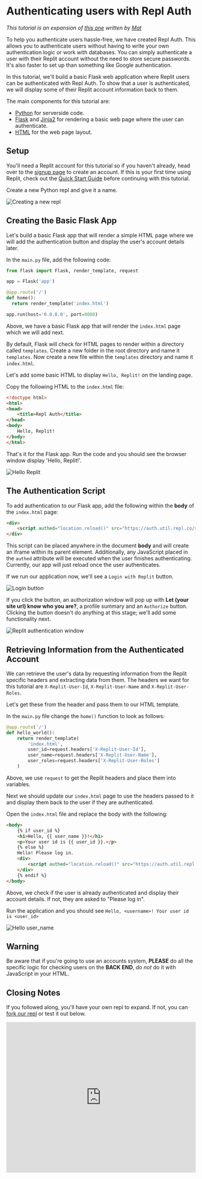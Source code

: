# Authenticating users with Repl Auth

*This tutorial is an expansion of [this one](https://replit.com/talk/learn/Authenticating-users-with-Replit-Auth/23460) written by [Mat](https://replit.com/@mat1)*

To help you authenticate users hassle-free, we have created Repl Auth. This allows you to authenticate users without having to write your own authentication logic or work with databases. You can simply authenticate a user with their Replit account without the need to store secure passwords. It's also faster to set up than something like Google authentication.

In this tutorial, we'll build a basic Flask web application where Replit users can be authenticated with Repl Auth. To show that a user is authenticated, we will display some of their Replit account information back to them.

The main components for this tutorial are:
- [Python](https://www.python.org/doc/) for serverside code.
- [Flask](https://flask.palletsprojects.com/en/1.1.x/) and [Jinja2](https://jinja.palletsprojects.com/) for rendering a basic web page where the user can authenticate.
- [HTML](https://www.w3schools.com/html/html_intro.asp) for the web page layout. 

## Setup

You'll need a Replit account for this tutorial so if you haven't already, head over to the [signup page](https://replit.com/signup) to create an account. If this is your first time using Replit, check out the [Quick Start Guide](https://docs.replit.com/repls/quick-start) before continuing with this tutorial.

Create a new Python repl and give it a name. 

![Creating a new repl](https://replit-docs-images.bardia.repl.co/images/repls/repl-auth/create-repl.png)

## Creating the Basic Flask App

Let's build a basic Flask app that will render a simple HTML page where we will add the authentication button and display the user's account details later.

In the `main.py` file, add the following code: 

```python
from flask import Flask, render_template, request

app = Flask('app')

@app.route('/')
def home():
  return render_template('index.html')

app.run(host='0.0.0.0', port=8080)
```

Above, we have a basic Flask app that will render the `index.html` page which we will add next.

By default, Flask will check for HTML pages to render within a directory called `templates`. Create a new folder in the root directory and name it `templates`. Now create a new file within the `templates` directory and name it `index.html`.

Let's add some basic HTML to display `Hello, Replit!` on the landing page.

Copy the following HTML to the `index.html` file:

```html
<!doctype html>
<html>
<head>
	<title>Repl Auth</title>
</head>
<body>
	Hello, Replit!
</body>
</html>
```

That's it for the Flask app. Run the code and you should see the browser window display 'Hello, Replit!'.

![Hello Replit](https://replit-docs-images.bardia.repl.co/images/repls/repl-auth/hello-replit.png)

## The Authentication Script 

To add authentication to our Flask app, add the following within the **body** of the `index.html` page:

```html
<div>
	<script authed="location.reload()" src="https://auth.util.repl.co/script.js"></script>
</div>
```

This script can be placed anywhere in the document **body** and will create an iframe within its parent element. Additionally, any JavaScript placed in the `authed` attribute will be executed when the user finishes authenticating. Currently, our app will just reload once the user authenticates. 

If we run our application now, we'll see a `Login with Replit` button. 

![Login button](https://replit-docs-images.bardia.repl.co/images/repls/repl-auth/login-button.png)

If you click the button, an authorization window will pop up with **Let (your site url) know who you are?**, a profile summary and an `Authorize` button. Clicking the button doesn't do anything at this stage; we'll add some functionality next. 

![Replit authentication window](https://replit-docs-images.bardia.repl.co/images/repls/repl-auth/authentication-window.png)

## Retrieving Information from the Authenticated Account

We can retrieve the user's data by requesting information from the Replit specific headers and extracting data from them. The headers we want for this tutorial are `X-Replit-User-Id`, `X-Replit-User-Name` and `X-Replit-User-Roles`.

Let's get these from the header and pass them to our HTML template. 

In the `main.py` file change the `home()` function to look as follows:

```python
@app.route('/')
def hello_world():
	return render_template(
		'index.html',
		user_id=request.headers['X-Replit-User-Id'],
		user_name=request.headers['X-Replit-User-Name'],
		user_roles=request.headers['X-Replit-User-Roles']
	)
```

Above, we use `request` to get the Replit headers and place them into variables.

Next we should update our `index.html` page to use the headers passed to it and display them back to the user if they are authenticated. 

Open the `index.html` file and replace the body with the following:

```html
<body>
	{% if user_id %}
	<h1>Hello, {{ user_name }}!</h1>
	<p>Your user id is {{ user_id }}.</p>
	{% else %}
	Hello! Please log in.
	<div>
		<script authed="location.reload()" src="https://auth.util.repl.co/script.js"></script>
	</div>
	{% endif %}
</body>
```

Above, we check if the user is already authenticated and display their account details. If not, they are asked to "Please log in".

Run the application and you should see `Hello, <username>! Your user id is <user_id>`

![Hello user_name](https://replit-docs-images.bardia.repl.co/images/repls/repl-auth/hello-username.png)

## Warning 

Be aware that if you're going to use an accounts system, **PLEASE** do all the specific logic for checking users on the **BACK END**, *do not* do it with JavaScript in your HTML.

## Closing Notes

If you followed along, you'll have your own repl to expand. If not, you can [fork our repl](https://replit.com/@ritza/replit-auth) or test it out below.

<iframe height="400px" width="100%" src="https://replit.com/@ritza/replit-auth?lite=true" scrolling="no" frameborder="no" allowtransparency="true" allowfullscreen="true" sandbox="allow-forms allow-pointer-lock allow-popups allow-same-origin allow-scripts allow-modals"></iframe>

